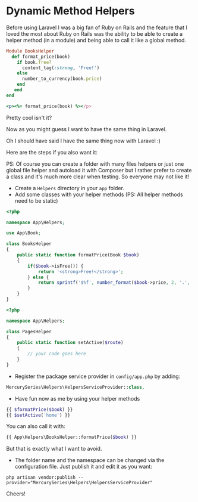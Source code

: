 # Dynamic Method Helpers

Before using Laravel I was a big fan of Ruby on Rails and the feature that I loved the most about Ruby on Rails was the ability to be able to create a helper method (in a module) and being able to call it like a global method.

```ruby
Module BooksHelper
  def format_price(book)
    if book.free?
      content_tag(:strong, 'Free!')
    else
      number_to_currency(book.price)
    end
   end
end
```

```ruby
<p><%= format_price(book) %></p>
```

Pretty cool isn't it?

Now as you might guess I want to have the same thing in Laravel. 

Oh I should have said I have the same thing now with Laravel :)

Here are the steps if you also want it:

PS: Of course you can create a folder with many files helpers or just one global file helper and autoload it with Composer but I rather prefer to create a class and it's much more clear when testing. So everyone may not like it!

* Create a ```Helpers``` directory in your ```app``` folder.
* Add some classes with your helper methods (PS: All helper methods need to be static)

```php
<?php

namespace App\Helpers;

use App\Book;

class BooksHelper
{
    public static function formatPrice(Book $book)
    {
        if($book->isFree()) {
            return '<strong>Free!</strong>';
        } else {
            return sprintf('$%f', number_format($book->price, 2, '.', ''));
        }
    }
}
```


```php
<?php

namespace App\Helpers;

class PagesHelper
{
    public static function setActive($route)
    {
        // your code goes here
    }
}
```

* Register the package service provider in ```config/app.php``` by adding:

```php
MercurySeries\Helpers\HelpersServiceProvider::class,
```

* Have fun now as me by using your helper methods

```php
{{ $formatPrice($book) }}
{{ $setActive('home') }}
```

You can also call it with:
```php
{{ App\Helpers\BooksHelper::formatPrice($book) }}
```
But that is exactly what I want to avoid.

* The folder name and the namespace can be changed via the configuration file. Just publish it and edit it as you want:

```
php artisan vendor:publish --provider="MercurySeries\Helpers\HelpersServiceProvider"
```

Cheers!